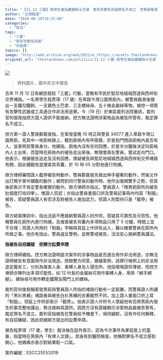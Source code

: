 ```yaml
---
title: "【11.12 三罷】男學生被指藏鐵鉤士巴拿ㅤ管有攻擊性武器罪名不成立　官質疑警員證人未全講出經過"
author: "立場報道"
date: "2020-06-19T18:25:00"
categories:
  - "政治"
tags:
  - "三罷"
  - "管有攻擊性武器"
  - "何俊堯"
topics: []
image: "http://web.archive.org/web/2021im_/https://assets.thestandnews.com/media/photos/Layer200_PqUwg_66XnHA1.png"
original_url: "thestandnews.com/politics/11-12-三罷-男學生被指藏鐵鉤士巴拿ᅠ管有攻擊性武器罪名不成立-官質疑警員證人未全講出經過"
---
```

![](http://web.archive.org/web/2021im_/https://assets.thestandnews.com/media/photos/Layer200_PqUwg_66XnHA1.png)
> 資料圖片，圖中非文中被告

去年 11 月 12 日有網民發起「三罷」行動，當晚有市民於堅尼地城城西道與西祥街交界堵路。一名男學生程彥璋（17 歲）在卑路乍灣公園男廁內，被警員截查後搜出一支鐵勾鐵鉤、一支銀色士巴拿、三支螺絲母、五十條金屬絲等物，被控一項管有攻擊性武器或工具適合作非法用途罪。今（19 日）於東區裁判法院審訊，裁判官何俊堯指控方證人證供不能接納，控方無法證明涉案物品為被告所管有，裁定罪名不成立。

控方第一證人警員鄭嘉俊指，在案發當晚 10 時正與警長 34577 進入卑路乍灣公園男廁，見其中一格廁格鎖上，聽到廁格內有呼吸聲，於是拍門問該廁格內是否有人，並表明其警員身分。他續指，廁格內沒有任何回應，於是半分鐘後決定叫廁格內人士出來，而當時在廁格內的被告走出來後，無理會兩名警員，嘗試走向門口。他表示，根據被告逃走及沒有回應，懷疑被告與堅尼地城城西道與西祥街交界堵路有關，因此攔截他並搜查其背囊，於 10 時 05 分對他進行拘捕。

辯方律師審問證人截停被告時動作，警員鄭嘉俊先做出伸手握著的動作，然後又作出打開手掌作攔截的動作；被問到同行警長的動作時，他作出張開雙手之勢，但其後卻表示不肯定警長確實的動作。辯方律師亦指出，警員證人「喺男廁廁所向被告肚個度打咗四拳」，惟證人否認；亦指出警員書面口供及警員記事冊內均寫「制服」被告，質疑警員證人有否涉及對被告人施加武力，但證人則堅持只是「截停」被告。

辯方結案陳詞中，指出法庭不應接納警員證人的作供，質疑其可靠性及可信性。他稱警員在廁所內進行拘捕，及搜查被告背囊內多項物品只用了 5 分鐘，時間上並不合理；而證人所用的「制服」字眼與其庭上作供有出入，難以確實警員在廁所內所做之事。他亦有指出，警員違反警例，並無警戒被告，沒法安心接納警員講法。

**指被告自招嫌疑　拒辯方訟費申請**

辯方律師續指，控方無法證明是次案件的涉事物品是否適合用作非法用途，亦無法證明被告有意圖用作非法用途。控辯雙方同意，跟據案例，該罪行條例上的非法用途定義有三，分別為傷害人身、束縛人身及入侵住所。他指環境證供薄弱，而控方律師亦陳列出多項可能性，如 12 吋長的金屬絲可用作束縛人身，用來「綁手綁腳」、螺絲母可用作轉走鐵閘及閘門上的螺絲。

裁判官何俊堯稱案發男廁與警員證人所指的堵路行動有一定距離，而警員證人所講的「黑衫黑褲」堵路者與被告白衫黑褲的衣著截然不同，加上證人書面口供上寫「制服」，但庭上作供卻表示「截停」。他表示證人作供令人懷疑他有否將男廁內發生的事完整地講出，無法接納其證供。因控方沒有證據顯示涉案物品屬被告管有，裁定罪名不成立。裁判官指被告在警員給予機會下，保持緘默，沒有作任何解釋，有自招嫌疑，因此拒絕辯方提出的訟費申請。

被告程彥璋（17 歲，學生）裁決後在庭外表示，認為今次事件為某程度上的濫暴，指當時在男廁內「有俾人叉頸」，其後有到醫院檢查。他稱對罪名不成立感到開心，他媽媽亦表示對結果鬆一口氣。

案件編號：ESCC2551/2019